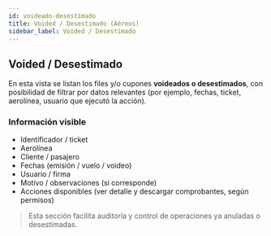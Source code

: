 ```yaml
---
id: voideado-desestimado
title: Voided / Desestimado (Aéreos)
sidebar_label: Voided / Desestimado
---
```


## Voided / Desestimado

En esta vista se listan los files y/o cupones **voideados o desestimados**, con posibilidad de filtrar por datos relevantes (por ejemplo, fechas, ticket, aerolínea, usuario que ejecutó la acción).

### Información visible
- Identificador / ticket  
- Aerolínea  
- Cliente / pasajero  
- Fechas (emisión / vuelo / voideo)  
- Usuario / firma  
- Motivo / observaciones (si corresponde)  
- Acciones disponibles (ver detalle y descargar comprobantes, según permisos)

> Esta sección facilita auditoría y control de operaciones ya anuladas o desestimadas.
